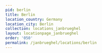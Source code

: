 ```yaml
---
pid: berlin
title: Berlin
location_country: Germany
location_city: Berlin
collection: locations_janbrueghel
layout: locationpage_janbrueghel
order: '050'
permalink: /janbrueghel/locations/berlin
---
```

